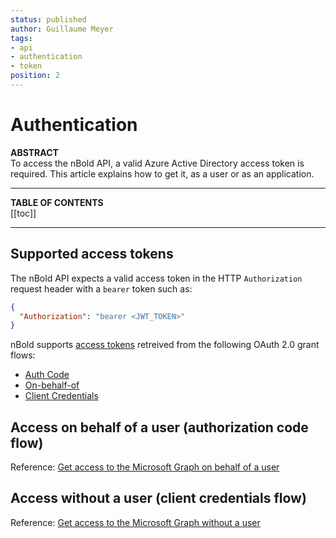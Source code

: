 ```yaml
---
status: published
author: Guillaume Meyer
tags:
- api
- authentication
- token
position: 2
---
```

# Authentication

**ABSTRACT**  
To access the nBold API, a valid Azure Active Directory access token is required. This article explains how to get it, as a user or as an application.

---

**TABLE OF CONTENTS**  
[[toc]]

---

## Supported access tokens
The nBold API expects a valid access token in the HTTP `Authorization` request header with a `bearer` token such as:
```json
{
  "Authorization": "bearer <JWT_TOKEN>"
}
```

nBold supports [access tokens](https://docs.microsoft.com/en-us/azure/active-directory/develop/access-tokens) retreived from the following OAuth 2.0 grant flows:
- [Auth Code](https://docs.microsoft.com/en-us/azure/active-directory/develop/v2-oauth2-auth-code-flow)
- [On-behalf-of](https://docs.microsoft.com/en-us/azure/active-directory/develop/v2-oauth2-auth-code-flow)
- [Client Credentials](https://docs.microsoft.com/en-us/azure/active-directory/develop/v2-oauth2-client-creds-grant-flow)

## Access on behalf of a user (authorization code flow)
Reference: [Get access to the Microsoft Graph on behalf of a user](https://docs.microsoft.com/en-us/graph/auth-v2-user)

## Access without a user (client credentials flow)
Reference: [Get access to the Microsoft Graph without a user](https://docs.microsoft.com/en-us/graph/auth-v2-service)

